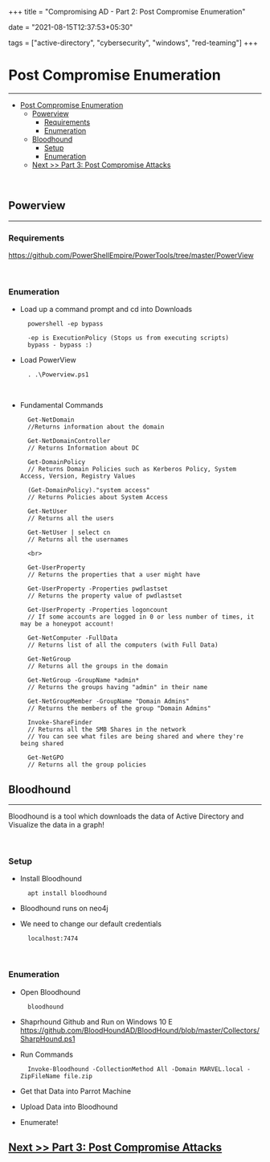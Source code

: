 +++
title = "Compromising AD - Part 2: Post Compromise Enumeration"

date = "2021-08-15T12:37:53+05:30"

tags = ["active-directory", "cybersecurity", "windows", "red-teaming"]
+++

# Post Compromise Enumeration

---

- [Post Compromise Enumeration](#post-compromise-enumeration)
	- [Powerview](#powerview)
		- [Requirements](#requirements)
		- [Enumeration](#enumeration)
	- [Bloodhound](#bloodhound)
		- [Setup](#setup)
		- [Enumeration](#enumeration-1)
	- [Next \>\> Part 3: Post Compromise Attacks](#next--part-3-post-compromise-attacks)


<br>

## Powerview

---

### Requirements

https://github.com/PowerShellEmpire/PowerTools/tree/master/PowerView

<br>

### Enumeration

- Load up a command prompt and cd into Downloads

		powershell -ep bypass	
		
		-ep is ExecutionPolicy (Stops us from executing scripts)
		bypass - bypass :)

- Load PowerView

		. .\Powerview.ps1

<br>

- Fundamental Commands

		Get-NetDomain
		//Returns information about the domain

		Get-NetDomainController 
		// Returns Information about DC

		Get-DomainPolicy 
		// Returns Domain Policies such as Kerberos Policy, System Access, Version, Registry Values

		(Get-DomainPolicy)."system access" 
		// Returns Policies about System Access
		
		Get-NetUser 
		// Returns all the users
		
		Get-NetUser | select cn 
		// Returns all the usernames
	
		<br>

		Get-UserProperty 
		// Returns the properties that a user might have

		Get-UserProperty -Properties pwdlastset
		// Returns the property value of pwdlastset
		
		Get-UserProperty -Properties logoncount
		// If some accounts are logged in 0 or less number of times, it may be a honeypot account!
		
		Get-NetComputer -FullData
		// Returns list of all the computers (with Full Data)
		
		Get-NetGroup
		// Returns all the groups in the domain
		
		Get-NetGroup -GroupName *admin*
		// Returns the groups having "admin" in their name
	
		Get-NetGroupMember -GroupName "Domain Admins"
		// Returns the members of the group "Domain Admins"
		
		Invoke-ShareFinder
		// Returns all the SMB Shares in the network
		// You can see what files are being shared and where they're being shared
		
		Get-NetGPO
		// Returns all the group policies
		

## Bloodhound

---

Bloodhound is a tool which downloads the data of Active Directory and Visualize the data in a graph!

<br>


### Setup

- Install Bloodhound

		apt install bloodhound

- Bloodhound runs on neo4j

- We need to change our default credentials

		localhost:7474

<br>

### Enumeration

- Open Bloodhound

		bloodhound
	
- Shaprhound Github and Run on Windows 10 E
	https://github.com/BloodHoundAD/BloodHound/blob/master/Collectors/SharpHound.ps1
	
- Run Commands

		Invoke-Bloodhound -CollectionMethod All -Domain MARVEL.local -ZipFileName file.zip

- Get that Data into Parrot Machine

- Upload Data into Bloodhound

- Enumerate!


## [Next >> Part 3: Post Compromise Attacks](https://auti.dev/compromising-ad-part-3-post-compromise-attacks/)